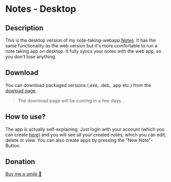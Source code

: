 # Notes - Desktop
## Description
This is the desktop version of my note-taking-webapp [Notes](https://mybulli.tk). It has the same functionality as the web version but it's more comfortable to run a note taking app on desktop. It fully syncs your notes with the web app, so you don't lose anything.
## Download
You can download packaged versions (.exe, .deb, .app etc.) from the [dowload page](https://mybulli.tk/download).
> The download page will be coming in a few days...
## How to use?
The app is actually self-explaining. Just login with your account (which you can create [here](https://mybulli.tk/signup)) and you will see all your created notes, which you can edit, delete or view. You can also create apps by pressing the "New Note"-Button.
## Donation
[Buy me a smile 🙂](https://www.buymeacoffee.com/deinadmin)
